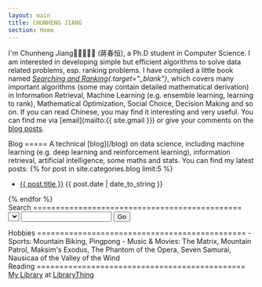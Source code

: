 ```yaml
---
layout: main
title: CHUNHENG JIANG
section: Home
---
```


<!--
<img class='inset right' src='/images/seal.png' title='Chunheng Jiang' width='50px' />
-->

I'm Chunheng Jiang (蔣春恒), a Ph.D student in Computer Science. I am interested in developing simple but efficient algorithms to solve data related problems, esp. ranking problems. I have compiled a little book named <i>[Searching and Ranking](/blog/book){:target="_blank"}</i>, which covers many important algorithms (some may contain detailed mathematical derivation) in Information Retrieval, Machine Learning (e.g. ensemble learning, learning to rank), Mathematical Optimization, Social Choice, Decision Making and so on. If you can read Chinese, you may find it interesting and very useful. You can find me via [email](mailto:{{ site.gmail }}) or give your comments on the [blog posts](/blog).  

<div class="section" markdown="1">
Blog
=====
A technical [blog](/blog) on data science, including machine learning (e.g. deep learning and reinforcement learning), information retrieval, artificial intelligence, some maths and stats. You can find my latest posts:
{% for post in site.categories.blog limit:5 %}
<ul class="compact recent">
<li>
	<a href="{{ post.url }}" title="{{ post.excerpt }}">{{ post.title }}</a>
	<span class="date">{{ post.date | date_to_string }}</span> 
</li>
</ul>
{% endfor %}
</div>

<div class="section" markdown="1">
Search
==============================================
<form name="search">
    <select name="engine" style="background-color: #F5F5F5;"></select>
    <input type="text" name="query" onkeypress="return checkKey()"/>
    <input type="button" value="Go" onClick="return startSearch()"/>
</form>
</div>

<div class="section" markdown="1">
Hobbies
==============================================
- Sports: Mountain Biking, Pingpong
- Music & Movies: The Matrix, Mountain Patrol, Maksim's Exodus, The Phantom of the Opera, Seven Samurai, Nausicaa of the Valley of the Wind
</div>

<div class="section" markdown="1">
Reading
==============================================
<div id="wfaee986d526659387425ea3c62ae4bd1"></div><script type="text/javascript" charset="UTF-8" src="https://www.librarything.com/widget_get.php?userid=horsehour&theID=wfaee986d526659387425ea3c62ae4bd1"></script><noscript><a href="http://www.librarything.com/profile/horsehour">My Library</a> at <a href="http://www.librarything.com">LibraryThing</a></noscript>
</div>

